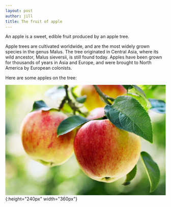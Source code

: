 ```yaml
---
layout: post
author: jill
title: The fruit of apple
---
```

An apple is a sweet, edible fruit produced by an apple tree.

Apple trees are cultivated worldwide, and are the most widely grown
species in the genus Malus. The tree originated in Central Asia, where
its wild ancestor, Malus sieversii, is still found today. Apples have
been grown for thousands of years in Asia and Europe, and were brought
to North America by European colonists.

Here are some apples on the tree:

![Image](/assets/images/apples.png){:height="240px" width="360px"}